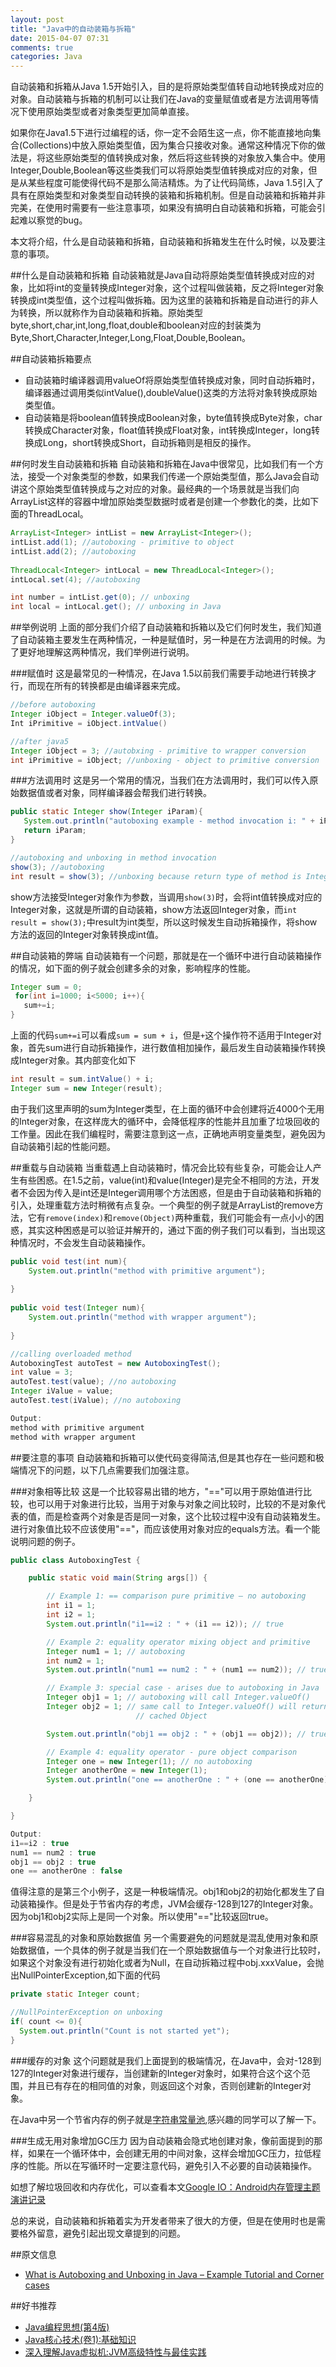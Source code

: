 ```yaml
---
layout: post
title: "Java中的自动装箱与拆箱"
date: 2015-04-07 07:31
comments: true
categories: Java 
---
```

自动装箱和拆箱从Java 1.5开始引入，目的是将原始类型值转自动地转换成对应的对象。自动装箱与拆箱的机制可以让我们在Java的变量赋值或者是方法调用等情况下使用原始类型或者对象类型更加简单直接。

如果你在Java1.5下进行过编程的话，你一定不会陌生这一点，你不能直接地向集合(Collections)中放入原始类型值，因为集合只接收对象。通常这种情况下你的做法是，将这些原始类型的值转换成对象，然后将这些转换的对象放入集合中。使用Integer,Double,Boolean等这些类我们可以将原始类型值转换成对应的对象，但是从某些程度可能使得代码不是那么简洁精炼。为了让代码简练，Java 1.5引入了具有在原始类型和对象类型自动转换的装箱和拆箱机制。但是自动装箱和拆箱并非完美，在使用时需要有一些注意事项，如果没有搞明白自动装箱和拆箱，可能会引起难以察觉的bug。

本文将介绍，什么是自动装箱和拆箱，自动装箱和拆箱发生在什么时候，以及要注意的事项。
<!--more-->
##什么是自动装箱和拆箱
自动装箱就是Java自动将原始类型值转换成对应的对象，比如将int的变量转换成Integer对象，这个过程叫做装箱，反之将Integer对象转换成int类型值，这个过程叫做拆箱。因为这里的装箱和拆箱是自动进行的非人为转换，所以就称作为自动装箱和拆箱。原始类型byte,short,char,int,long,float,double和boolean对应的封装类为Byte,Short,Character,Integer,Long,Float,Double,Boolean。

##自动装箱拆箱要点
  * 自动装箱时编译器调用valueOf将原始类型值转换成对象，同时自动拆箱时，编译器通过调用类似intValue(),doubleValue()这类的方法将对象转换成原始类型值。
  * 自动装箱是将boolean值转换成Boolean对象，byte值转换成Byte对象，char转换成Character对象，float值转换成Float对象，int转换成Integer，long转换成Long，short转换成Short，自动拆箱则是相反的操作。


##何时发生自动装箱和拆箱
自动装箱和拆箱在Java中很常见，比如我们有一个方法，接受一个对象类型的参数，如果我们传递一个原始类型值，那么Java会自动讲这个原始类型值转换成与之对应的对象。最经典的一个场景就是当我们向ArrayList这样的容器中增加原始类型数据时或者是创建一个参数化的类，比如下面的ThreadLocal。
```java
ArrayList<Integer> intList = new ArrayList<Integer>();
intList.add(1); //autoboxing - primitive to object
intList.add(2); //autoboxing
      
ThreadLocal<Integer> intLocal = new ThreadLocal<Integer>();
intLocal.set(4); //autoboxing

int number = intList.get(0); // unboxing
int local = intLocal.get(); // unboxing in Java
```

##举例说明
上面的部分我们介绍了自动装箱和拆箱以及它们何时发生，我们知道了自动装箱主要发生在两种情况，一种是赋值时，另一种是在方法调用的时候。为了更好地理解这两种情况，我们举例进行说明。

###赋值时
这是最常见的一种情况，在Java 1.5以前我们需要手动地进行转换才行，而现在所有的转换都是由编译器来完成。
```java
//before autoboxing
Integer iObject = Integer.valueOf(3);
Int iPrimitive = iObject.intValue()

//after java5
Integer iObject = 3; //autobxing - primitive to wrapper conversion
int iPrimitive = iObject; //unboxing - object to primitive conversion
```

###方法调用时
这是另一个常用的情况，当我们在方法调用时，我们可以传入原始数据值或者对象，同样编译器会帮我们进行转换。
```java
public static Integer show(Integer iParam){
   System.out.println("autoboxing example - method invocation i: " + iParam);
   return iParam;
}

//autoboxing and unboxing in method invocation
show(3); //autoboxing
int result = show(3); //unboxing because return type of method is Integer
```

show方法接受Integer对象作为参数，当调用`show(3)`时，会将int值转换成对应的Integer对象，这就是所谓的自动装箱，show方法返回Integer对象，而`int result = show(3);`中result为int类型，所以这时候发生自动拆箱操作，将show方法的返回的Integer对象转换成int值。

##自动装箱的弊端
自动装箱有一个问题，那就是在一个循环中进行自动装箱操作的情况，如下面的例子就会创建多余的对象，影响程序的性能。
```java
Integer sum = 0;
 for(int i=1000; i<5000; i++){
   sum+=i;
}
```

上面的代码`sum+=i`可以看成`sum = sum + i`，但是`+`这个操作符不适用于Integer对象，首先sum进行自动拆箱操作，进行数值相加操作，最后发生自动装箱操作转换成Integer对象。其内部变化如下
```java
int result = sum.intValue() + i;
Integer sum = new Integer(result);   
```

由于我们这里声明的sum为Integer类型，在上面的循环中会创建将近4000个无用的Integer对象，在这样庞大的循环中，会降低程序的性能并且加重了垃圾回收的工作量。因此在我们编程时，需要注意到这一点，正确地声明变量类型，避免因为自动装箱引起的性能问题。

##重载与自动装箱
当重载遇上自动装箱时，情况会比较有些复杂，可能会让人产生有些困惑。在1.5之前，value(int)和value(Integer)是完全不相同的方法，开发者不会因为传入是int还是Integer调用哪个方法困惑，但是由于自动装箱和拆箱的引入，处理重载方法时稍微有点复杂。一个典型的例子就是ArrayList的remove方法，它有`remove(index)`和`remove(Object)`两种重载，我们可能会有一点小小的困惑，其实这种困惑是可以验证并解开的，通过下面的例子我们可以看到，当出现这种情况时，不会发生自动装箱操作。
```java
public void test(int num){
    System.out.println("method with primitive argument");
              
}
  
public void test(Integer num){
    System.out.println("method with wrapper argument");
              
}

//calling overloaded method
AutoboxingTest autoTest = new AutoboxingTest();
int value = 3;
autoTest.test(value); //no autoboxing 
Integer iValue = value;
autoTest.test(iValue); //no autoboxing

Output:
method with primitive argument
method with wrapper argument
```

##要注意的事项
自动装箱和拆箱可以使代码变得简洁,但是其也存在一些问题和极端情况下的问题，以下几点需要我们加强注意。

###对象相等比较
这是一个比较容易出错的地方，"=="可以用于原始值进行比较，也可以用于对象进行比较，当用于对象与对象之间比较时，比较的不是对象代表的值，而是检查两个对象是否是同一对象，这个比较过程中没有自动装箱发生。进行对象值比较不应该使用"=="，而应该使用对象对应的equals方法。看一个能说明问题的例子。
```java
public class AutoboxingTest {

    public static void main(String args[]) {

        // Example 1: == comparison pure primitive – no autoboxing
        int i1 = 1;
        int i2 = 1;
        System.out.println("i1==i2 : " + (i1 == i2)); // true

        // Example 2: equality operator mixing object and primitive
        Integer num1 = 1; // autoboxing
        int num2 = 1;
        System.out.println("num1 == num2 : " + (num1 == num2)); // true

        // Example 3: special case - arises due to autoboxing in Java
        Integer obj1 = 1; // autoboxing will call Integer.valueOf()
        Integer obj2 = 1; // same call to Integer.valueOf() will return same
                            // cached Object

        System.out.println("obj1 == obj2 : " + (obj1 == obj2)); // true

        // Example 4: equality operator - pure object comparison
        Integer one = new Integer(1); // no autoboxing
        Integer anotherOne = new Integer(1);
        System.out.println("one == anotherOne : " + (one == anotherOne)); // false

    }

}

Output:
i1==i2 : true
num1 == num2 : true
obj1 == obj2 : true
one == anotherOne : false
```
值得注意的是第三个小例子，这是一种极端情况。obj1和obj2的初始化都发生了自动装箱操作。但是处于节省内存的考虑，JVM会缓存-128到127的Integer对象。因为obj1和obj2实际上是同一个对象。所以使用"=="比较返回true。

###容易混乱的对象和原始数据值
另一个需要避免的问题就是混乱使用对象和原始数据值，一个具体的例子就是当我们在一个原始数据值与一个对象进行比较时，如果这个对象没有进行初始化或者为Null，在自动拆箱过程中obj.xxxValue，会抛出NullPointerException,如下面的代码
```java
private static Integer count;

//NullPointerException on unboxing
if( count <= 0){
  System.out.println("Count is not started yet");
}
```

###缓存的对象
这个问题就是我们上面提到的极端情况，在Java中，会对-128到127的Integer对象进行缓存，当创建新的Integer对象时，如果符合这个这个范围，并且已有存在的相同值的对象，则返回这个对象，否则创建新的Integer对象。

在Java中另一个节省内存的例子就是[字符串常量池](http://droidyue.com/blog/2014/12/21/string-literal-pool-in-java/),感兴趣的同学可以了解一下。

###生成无用对象增加GC压力
因为自动装箱会隐式地创建对象，像前面提到的那样，如果在一个循环体中，会创建无用的中间对象，这样会增加GC压力，拉低程序的性能。所以在写循环时一定要注意代码，避免引入不必要的自动装箱操作。

如想了解垃圾回收和内存优化，可以查看本文[Google IO：Android内存管理主题演讲记录](http://droidyue.com/blog/2014/11/02/note-for-google-io-memory-management-for-android-chinese-edition/)

总的来说，自动装箱和拆箱着实为开发者带来了很大的方便，但是在使用时也是需要格外留意，避免引起出现文章提到的问题。

##原文信息
  * [What is Autoboxing and Unboxing in Java – Example Tutorial and Corner cases](http://javarevisited.blogspot.com/2012/07/auto-boxing-and-unboxing-in-java-be.html)

##好书推荐
  * [Java编程思想(第4版) ](http://www.amazon.cn/gp/product/B0011F7WU4/ref=as_li_qf_sp_asin_il_tl?ie=UTF8&camp=536&creative=3200&creativeASIN=B0011F7WU4&linkCode=as2&tag=droidyue-23)
  * [Java核心技术(卷1):基础知识](http://www.amazon.cn/gp/product/B00G9KF4JC/ref=as_li_qf_sp_asin_il_tl?ie=UTF8&camp=536&creative=3200&creativeASIN=B00G9KF4JC&linkCode=as2&tag=droidyue-23)
  * [深入理解Java虚拟机:JVM高级特性与最佳实践](http://www.amazon.cn/gp/product/B00D2ID4PK/ref=as_li_qf_sp_asin_il_tl?ie=UTF8&camp=536&creative=3200&creativeASIN=B00D2ID4PK&linkCode=as2&tag=droidyue-23)

